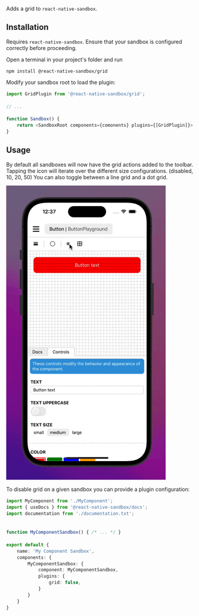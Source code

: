 
Adds a grid to `react-native-sandbox`.

## Installation

Requires `react-native-sandbox`. Ensure that your sandbox is configured correctly before proceeding.

Open a terminal in your project's folder and run

```shell
npm install @react-native-sandbox/grid
```

Modify your sandbox root to load the plugin:

```typescript
import GridPlugin from '@react-native-sandbox/grid';

// ...

function Sandbox() {
    return <SandboxRoot components={comonents} plugins={[GridPlugin]}>
}
```

## Usage

By default all sandboxes will now have the grid actions added to the toolbar. Tapping the icon will iterate over the different size configurations. (disabled, 10, 20, 50) You can also toggle between a line grid and a dot grid.

![Demo](./docs/images/demo.gif)

To disable grid on a given sandbox you can provide a plugin configuration:

```typescript
import MyComponent from './MyComponent';
import { useDocs } from '@react-native-sandbox/docs';
import documentation from './documentation.txt';


function MyComponentSandbox() { /* ... */ }

export default {
    name: 'My Component Sandbox',
    components: {
        MyComponentSandbox: {
            component: MyComponentSandbox,
            plugins: {
                grid: false,
            }
        }
    }
}
```
